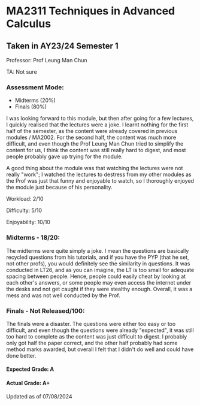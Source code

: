 # MA2311 Techniques in Advanced Calculus
## Taken in AY23/24 Semester 1

Professor: Prof Leung Man Chun

TA: Not sure

### Assessment Mode:
- Midterms (20%)
- Finals (80%)

I was looking forward to this module, but then after going for a few lectures, I quickly realised that the lectures were a joke. I learnt nothing for the first half of the semester, as the content were already covered in previous modules / MA2002. For the second half, the content was much more difficult, and even though the Prof Leung Man Chun tried to simplify the content for us, I think the content was still really hard to digest, and most people probably gave up trying for the module.

A good thing about the module was that watching the lectures were not really "work"; I watched the lectures to destress from my other modules as the Prof was just that funny and enjoyable to watch, so I thoroughly enjoyed the module just because of his personality.

Workload: 2/10

Difficulty: 5/10

Enjoyability: 10/10

### Midterms - 18/20:
The midterms were quite simply a joke. I mean the questions are basically recycled questions from his tutorials, and if you have the PYP (that he set, not other profs), you would definitely see the similarity in questions. It was conducted in LT26, and as you can imagine, the LT is too small for adequate spacing between people. Hence, people could easily cheat by looking at each other's answers, or some people may even access the internet under the desks and not get caught if they were stealthy enough. Overall, it was a mess and was not well conducted by the Prof.

### Finals - Not Released/100:
The finals were a disaster. The questions were either too easy or too difficult, and even though the questions were already "expected", it was still too hard to complete as the content was just difficult to digest. I probably only got half the paper correct, and the other half probably had some method marks awarded, but overall I felt that I didn't do well and could have done better.

#### Expected Grade: A
#### Actual Grade: A+

Updated as of 07/08/2024
